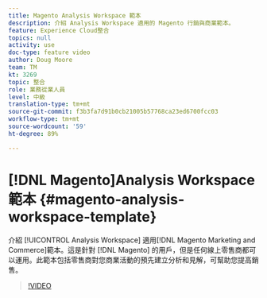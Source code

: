 ```yaml
---
title: Magento Analysis Workspace 範本
description: 介紹 Analysis Workspace 適用的 Magento 行銷與商業範本。
feature: Experience Cloud整合
topics: null
activity: use
doc-type: feature video
author: Doug Moore
team: TM
kt: 3269
topic: 整合
role: 業務從業人員
level: 中級
translation-type: tm+mt
source-git-commit: f3b3fa7d91b0cb21005b57768ca23ed6700fcc03
workflow-type: tm+mt
source-wordcount: '59'
ht-degree: 89%

---
```



# [!DNL Magento]Analysis Workspace 範本 {#magento-analysis-workspace-template}

介紹 [!UICONTROL Analysis Workspace] 適用[!DNL Magento Marketing and Commerce]範本。這是針對 [!DNL Magento] 的用戶，但是任何線上零售商都可以運用。此範本包括零售商對您商業活動的預先建立分析和見解，可幫助您提高銷售。

>[!VIDEO](https://video.tv.adobe.com/v/28164/?quality=12)
